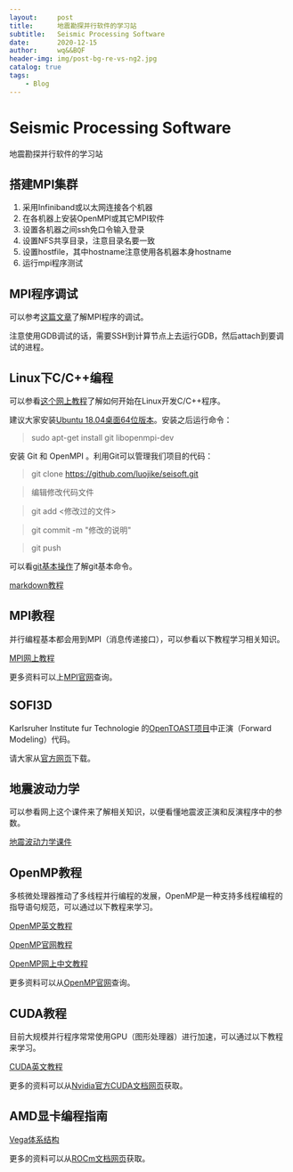 ```yaml
---
layout:     post
title:      地震勘探并行软件的学习站
subtitle:   Seismic Processing Software
date:       2020-12-15
author:     wq&&BQF
header-img: img/post-bg-re-vs-ng2.jpg
catalog: true
tags:
    - Blog
---
```


# Seismic Processing Software

地震勘探并行软件的学习站

## 搭建MPI集群

1. 采用Infiniband或以太网连接各个机器
2. 在各机器上安装OpenMPI或其它MPI软件
3. 设置各机器之间ssh免口令输入登录
4. 设置NFS共享目录，注意目录名要一致
5. 设置hostfile，其中hostname注意使用各机器本身hostname
6. 运行mpi程序测试

## MPI程序调试

可以参考[这篇文章](https://www.jianshu.com/p/32afb61805c6)了解MPI程序的调试。

注意使用GDB调试的话，需要SSH到计算节点上去运行GDB，然后attach到要调试的进程。

## Linux下C/C++编程

可以参看[这个网上教程](http://www.omegaxyz.com/2018/03/06/linux_ubuntu_c/)了解如何开始在Linux开发C/C++程序。

建议大家安装[Ubuntu 18.04桌面64位版本](https://www.ubuntu.com/download/desktop/thank-you?version=18.04.2&architecture=amd64)。安装之后运行命令：

> sudo apt-get install git libopenmpi-dev

安装 Git 和 OpenMPI 。利用Git可以管理我们项目的代码：

> git clone https://github.com/luojike/seisoft.git

> 编辑修改代码文件

> git add <修改过的文件>

> git commit -m "修改的说明"

> git push

可以看[git基本操作](http://www.runoob.com/git/git-basic-operations.html)了解git基本命令。

[markdown教程](https://www.jianshu.com/p/191d1e21f7ed)




## MPI教程

并行编程基本都会用到MPI（消息传递接口），可以参看以下教程学习相关知识。

[MPI网上教程](http://mpitutorial.com/tutorials/mpi-introduction/zh_cn/)

更多资料可以上[MPI官网](https://www.mpi-forum.org/)查询。


## SOFI3D

Karlsruher Institute fur Technologie 的[OpenTOAST项目](http://www.opentoast.de/)中正演（Forward Modeling）代码。

请大家从[官方网页](https://git.scc.kit.edu/GPIAG-Software/SOFI3D/tree/Release)下载。


## 地震波动力学

可以参看网上这个课件来了解相关知识，以便看懂地震波正演和反演程序中的参数。

[地震波动力学课件](https://wenku.baidu.com/view/9043cd0bde80d4d8d15a4f19.html?sxts=1553045519101)


## OpenMP教程

多核微处理器推动了多线程并行编程的发展，OpenMP是一种支持多线程编程的指导语句规范，可以通过以下教程来学习。

[OpenMP英文教程](https://computing.llnl.gov/tutorials/openMP/)

[OpenMP官网教程](https://www.openmp.org/wp-content/uploads/omp-hands-on-SC08.pdf)

[OpenMP网上中文教程](https://www.ibm.com/developerworks/cn/aix/library/au-aix-openmp-framework/)

更多资料可以从[OpenMP官网](https://www.openmp.org/)查询。


## CUDA教程

目前大规模并行程序常常使用GPU（图形处理器）进行加速，可以通过以下教程来学习。

[CUDA英文教程](http://supercomputingblog.com/cuda-tutorials/)

更多的资料可以从[Nvidia官方CUDA文档网页](https://docs.nvidia.com/cuda/)获取。


## AMD显卡编程指南

[Vega体系结构](https://rocm-documentation.readthedocs.io/en/latest/GCN_ISA_Manuals/testdocbook.html#testdocbook)

更多的资料可以从[ROCm文档网页](https://rocm-documentation.readthedocs.io/en/latest/)获取。

###  

